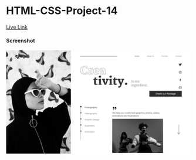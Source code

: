 # HTML-CSS-Project-14

[Live Link](https://html-proj-14.netlify.app/)

#### Screenshot
![](./screenshot/proj-14.png)